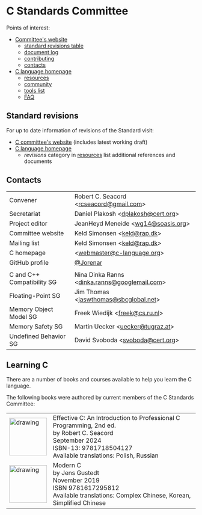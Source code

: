 # C Standards Committee

Points of interest:
* [Committee's website](https://www.open-std.org/jtc1/sc22/wg14/)
  * [standard revisions table](https://www.open-std.org/jtc1/sc22/wg14/www/projects.html#9899)
  * [document log](https://www.open-std.org/jtc1/sc22/wg14/www/wg14_document_log.htm)
  * [contributing](https://www.open-std.org/jtc1/sc22/wg14/www/contributing.html)
  * [contacts](https://www.open-std.org/jtc1/sc22/wg14/www/contacts.html)
* [C language homepage](https://www.c-language.org/)
  * [resources](https://www.c-language.org/resources)
  * [community](https://www.c-language.org/community)
  * [tools list](https://www.c-language.org/tools)
  * [FAQ](https://www.c-language.org/faq)

## Standard revisions

For up to date information of revisions of the Standard visit:
* [C committee's website](https://www.open-std.org/jtc1/sc22/wg14/www/projects.html#9899) (includes latest working draft)
* [C language homepage](https://www.c-language.org/)
  * *revisions* category in [resources](https://www.c-language.org/resources) list additional references and documents

## Contacts

|||
|-|-|
| Convener          | Robert C. Seacord \<rcseacord@gmail.com>
| Secretariat       | Daniel Plakosh \<dplakosh@cert.org>
| Project editor    | JeanHeyd Meneide \<wg14@soasis.org>
| Committee website | Keld Simonsen \<keld@rap.dk>
| Mailing list      | Keld Simonsen \<keld@rap.dk>
| C homepage        | \<webmaster@c-language.org>
| GitHub profile    | [@Jorenar](https://github.com/Jorenar)
||
| C and C++ Compatibility SG | Nina Dinka Ranns \<dinka.ranns@googlemail.com>
| Floating-Point SG          | Jim Thomas \<jaswthomas@sbcglobal.net>
| Memory Object Model SG     | Freek Wiedijk \<freek@cs.ru.nl>
| Memory Safety SG           | Martin Uecker \<uecker@tugraz.at>
| Undefined Behavior SG      | David Svoboda \<svoboda@cert.org>


## Learning C

There are a number of books and courses available to help you learn the C language.

The following books were authored by current members of the C Standards Committee:

<table>
  <tr>
    <td>
      <img src="https://github.com/user-attachments/assets/8e6418ce-7544-4e42-80cb-03441392bea2" alt="drawing" height="100" />
    </td>
    <td>
      Effective C: An Introduction to Professional C Programming, 2nd ed.<br>
      by Robert C. Seacord<br>
      September 2024<br>
      ISBN-13: 9781718504127<br>
      Available translations: Polish, Russian
    </td>
  </tr>

  <tr>
    <td>
      <img src="https://github.com/user-attachments/assets/8fb00c0b-65fb-4d98-b5c5-c48a61e2b7b4" alt="drawing" height="100" />
    </td>
    <td>
      Modern C<br>
      by Jens Gustedt<br>
      November 2019<br>
      ISBN 9781617295812<br>
      Available translations: Complex Chinese, Korean, Simplified Chinese
    </td>
  </tr>
</table>
